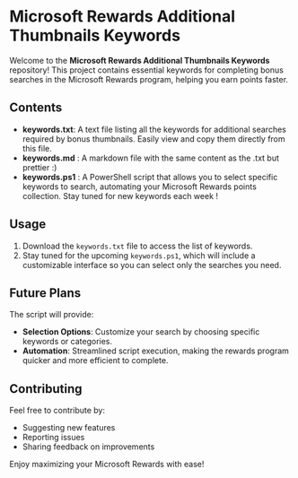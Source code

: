 # Microsoft Rewards Additional Thumbnails Keywords

Welcome to the **Microsoft Rewards Additional Thumbnails Keywords** repository! This project contains essential keywords for completing bonus searches in the Microsoft Rewards program, helping you earn points faster.

## Contents

- **keywords.txt**: A text file listing all the keywords for additional searches required by bonus thumbnails. Easily view and copy them directly from this file.
- **keywords.md** : A markdown file with the same content as the .txt but prettier :)
- **keywords.ps1** : A PowerShell script that allows you to select specific keywords to search, automating your Microsoft Rewards points collection. Stay tuned for new keywords each week !

## Usage

1. Download the `keywords.txt` file to access the list of keywords.
2. Stay tuned for the upcoming `keywords.ps1`, which will include a customizable interface so you can select only the searches you need.

## Future Plans

The script will provide:
- **Selection Options**: Customize your search by choosing specific keywords or categories.
- **Automation**: Streamlined script execution, making the rewards program quicker and more efficient to complete.

## Contributing

Feel free to contribute by:
- Suggesting new features
- Reporting issues
- Sharing feedback on improvements

Enjoy maximizing your Microsoft Rewards with ease!
